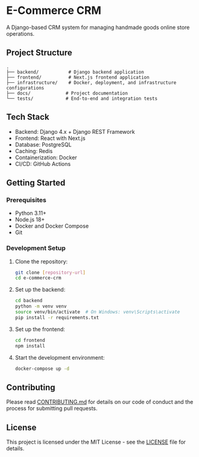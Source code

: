 # E-Commerce CRM

A Django-based CRM system for managing handmade goods online store operations.

## Project Structure

```
.
├── backend/           # Django backend application
├── frontend/          # Next.js frontend application
├── infrastructure/    # Docker, deployment, and infrastructure configurations
├── docs/             # Project documentation
└── tests/            # End-to-end and integration tests
```

## Tech Stack

- Backend: Django 4.x + Django REST Framework
- Frontend: React with Next.js
- Database: PostgreSQL
- Caching: Redis
- Containerization: Docker
- CI/CD: GitHub Actions

## Getting Started

### Prerequisites

- Python 3.11+
- Node.js 18+
- Docker and Docker Compose
- Git

### Development Setup

1. Clone the repository:
   ```bash
   git clone [repository-url]
   cd e-commerce-crm
   ```

2. Set up the backend:
   ```bash
   cd backend
   python -m venv venv
   source venv/bin/activate  # On Windows: venv\Scripts\activate
   pip install -r requirements.txt
   ```

3. Set up the frontend:
   ```bash
   cd frontend
   npm install
   ```

4. Start the development environment:
   ```bash
   docker-compose up -d
   ```

## Contributing

Please read [CONTRIBUTING.md](docs/CONTRIBUTING.md) for details on our code of conduct and the process for submitting pull requests.

## License

This project is licensed under the MIT License - see the [LICENSE](LICENSE) file for details. 